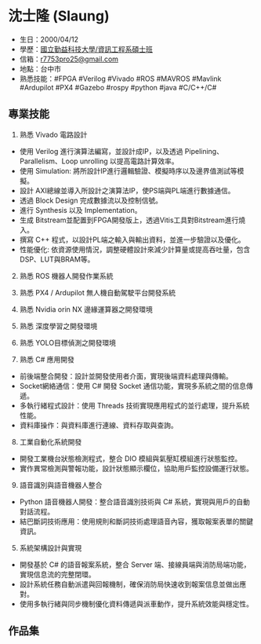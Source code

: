 # 沈士隆 (Slaung)

- 生日：2000/04/12
- 學歷：[國立勤益科技大學/資訊工程系碩士班](https://csie.ncut.edu.tw/)
- 信箱：r7753pro25@gmail.com
- 地點：台中市
- 熟悉技能：#FPGA  #Verilog  #Vivado  #ROS  #MAVROS  #Mavlink  #Ardupilot  #PX4  #Gazebo  #rospy  #python  #java  #C/C++/C#

## 專業技能
1. 熟悉 Vivado 電路設計
- 使用 Verilog 進行演算法編寫，並設計成IP，以及透過 Pipelining、Parallelism、Loop unrolling 以提高電路計算效率。
- 使用 Simulation: 將所設計IP進行邏輯驗證、模擬時序以及邊界值測試等模擬。
- 設計 AXI總線並導入所設計之演算法IP，使PS端與PL端進行數據通信。
- 透過 Block Design 完成數據流以及控制信號。
- 進行 Synthesis 以及 Implementation。
- 生成 Bitstream並配置到FPGA開發版上，透過Vitis工具對Bitstream進行燒入。
- 撰寫 C++ 程式，以設計PL端之輸入與輸出資料，並進一步驗證以及優化。
- 性能優化: 依資源使用情況，調整硬體設計來減少計算量或提高吞吐量，包含DSP、LUT與BRAM等。

2. 熟悉 ROS 機器人開發作業系統

3. 熟悉 PX4 / Ardupilot 無人機自動駕駛平台開發系統

4. 熟悉 Nvidia orin NX 邊緣運算器之開發環境

5. 熟悉 深度學習之開發環境

6. 熟悉 YOLO目標偵測之開發環境

7. 熟悉 C# 應用開發
- 前後端整合開發：設計並開發使用者介面，實現後端資料處理與傳輸。
- Socket網絡通信：使用 C# 開發 Socket 通信功能，實現多系統之間的信息傳遞。
- 多執行緒程式設計：使用 Threads 技術實現應用程式的並行處理，提升系統性能。
- 資料庫操作：與資料庫進行連線、資料存取與查詢。

8. 工業自動化系統開發
- 開發工業機台狀態檢測程式，整合 DIO 模組與氣壓缸模組進行狀態監控。
- 實作異常檢測與警報功能，設計狀態顯示欄位，協助用戶監控設備運行狀態。

9. 語音識別與語音機器人整合
- Python 語音機器人開發：整合語音識別技術與 C# 系統，實現與用戶的自動對話流程。
- 結巴斷詞技術應用：使用規則和斷詞技術處理語音內容，獲取報案表單的關鍵資訊。

5. 系統架構設計與實現
- 開發基於 C# 的語音報案系統，整合 Server 端、接線員端與消防局端功能，實現信息流的完整閉環。
- 設計系統任務自動派遣與回報機制，確保消防局快速收到報案信息並做出應對。
- 使用多執行緒與同步機制優化資料傳遞與派車動作，提升系統效能與穩定性。

## 作品集
